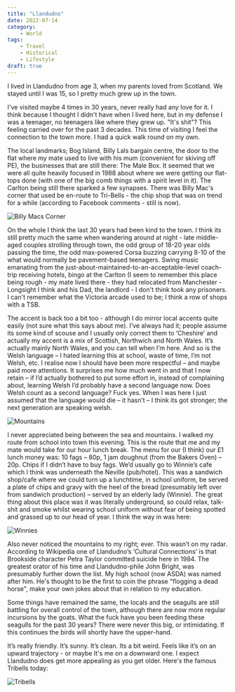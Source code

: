 ```yaml
---
title: "Llandudno"
date: 2022-07-14
category:
    - World
tags:
    - Travel
    - Historical
    - Lifestyle
draft: true
---
```


I lived in Llandudno from age 3, when my parents loved from Scotland. We stayed until I was 15, so I pretty much grew up in the town.

I've visited maybe 4 times in 30 years, never really had any love for it. I think because I thought I didn't have when I lived here, but in my defense I was a teenager, no teenagers like where they grew up. "It's shit"? This feeling carried over for the past 3 decades. This time of visiting I feel the connection to the town more. I had a quick walk round on my own.

The local landmarks; Bog Island, Billy Lals bargain centre, the door to the flat where my mate used to live with his mum (convenient for skiving off PE), the businesses that are still there: The Male Box. It seemed that we were all quite heavily focused in 1988 about where we were getting our flat-tops done (with one of the big comb things with a spirit level in it). The Carlton being still there sparked a few synapses. There was Billy Mac's corner that used be en-route to Tri-Bells - the chip shop that was on trend for a while (according to Facebook comments - still is now).

![Billy Macs Corner](/images/llandudno-billy-macs.jpg)

On the whole I think the last 30 years had been kind to the town. I think its still pretty much the same when wandering around at night - late middle-aged couples strolling through town, the odd group of 18-20 year olds passing the time, the odd max-powered Corsa buzzing carrying 8-10 of the what would normally be pavement-based teenagers. Swing music emanating from the just-about-maintained-to-an-acceptable-level coach-trip receiving hotels, bingo at the Carlton (I seem to remember this place being rough - my mate lived there - they had relocated from Manchester - Longsight I think and his Dad, the landlord - I don't think took any prisoners. I can't remember what the Victoria arcade used to be; I think a row of shops with a TSB.

The accent is back too a bit too - although I do mirror local accents quite easily (not sure what this says about me). I’ve always had it; people assume its some kind of scouse and I usually only correct them to ‘Cheshire’ and actually my accent is a mix of Scottish, Northwich and North Wales. It’s actually mainly North Wales, and you can tell when I’m here. And so is the Welsh language – I hated learning this at school, waste of time, I’m not Welsh, etc. I realise now I should have been more respectful – and maybe paid more attentions. It surprises me how much went in and that I now retain – if I’d actually bothered to put some effort in, instead of complaining about, learning Welsh I’d probably have a second language now. Does Welsh count as a second language? Fuck yes. When I was here I just assumed that the language would die – it hasn’t – I think its got stronger; the next generation are speaking welsh.

![Mountains](/images/llandudno-mountains.jpg)

I never appreciated being between the sea and mountains. I walked my route from school into town this evening. This is the route that me and my mate would take for our hour lunch break. The menu for our (I think) our £1 lunch money was: 10 fags – 80p, 1 jam doughnut (from the Bakers Oven) – 20p. Chips if I didn’t have to buy fags. We’d usually go to Winnie’s cafe which I think was underneath the Neville (pub/hotel). This was a sandwich shop/cafe where we could turn up a lunchtime, in school uniform, be served a plate of chips and gravy with the heel of the bread (presumably left over from sandwich production) – served by an elderly lady (Winnie). The great thing about this place was it was literally underground, so could relax, talk-shit and smoke whilst wearing school uniform without fear of being spotted and grassed up to our head of year. I think the way in was here:

![Winnies](/images/llandudno-winnies.jpg)

Also never noticed the mountains to my right; ever. This wasn’t on my radar. According to Wikipedia one of Llandudno’s ‘Cultural Connections’ is that Brookside character Petra Taylor committed suicide here in 1984. The greatest orator of his time and Llandudno-phile John Bright, was presumably further down the list. My high school (now ASDA) was named after him. He's thought to be the first to coin the phrase "flogging a dead horse", make your own jokes about that in relation to my education.

Some things have remained the same, the locals and the seagulls are still battling for overall control of the town, although there are now more regular incursions by the goats. What the fuck have you been feeding these seagulls for the past 30 years? There were never this big, or intimidating. If this continues the birds will shortly have the upper-hand.

It’s really friendly. It’s sunny. It’s clean. Its a bit weird. Feels like it’s on an upward trajectory - or maybe It's me on a downward one. I expect Llandudno does get more appealing as you get older. Here's the famous Tribells today:

![Tribells](/images/llandudno-tribells.jpg)
